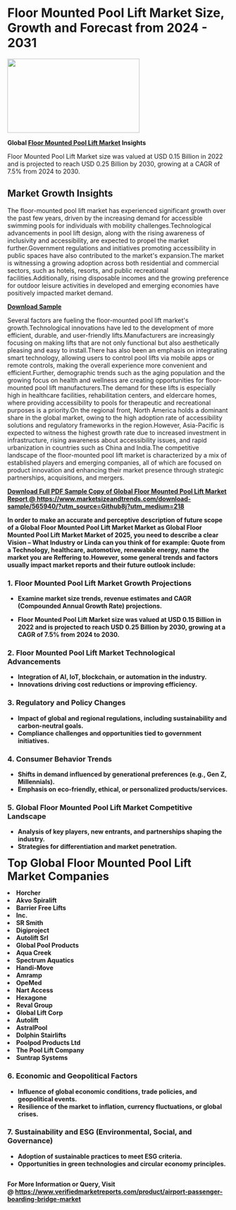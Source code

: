 <H1>Floor Mounted Pool Lift Market Size, Growth and Forecast from 2024 - 2031</H1><img class="aligncenter size-medium wp-image-584254" src="https://thirdeyenews.in/wp-content/uploads/2024/09/Global-Market-Research-300x168.jpeg" alt="" width="300" height="168" /><p><strong>Global&nbsp;<a href="https://www.marketsizeandtrends.com/download-sample/565940/?utm_source=Github8j?utm_medium=218">Floor Mounted Pool Lift Market</a> Insights</strong></p><p>Floor Mounted Pool Lift Market size was valued at USD 0.15 Billion in 2022 and is projected to reach USD 0.25 Billion by 2030, growing at a CAGR of 7.5% from 2024 to 2030.</p><p><h2>Market Growth Insights</h2> <p>The floor-mounted pool lift market has experienced significant growth over the past few years, driven by the increasing demand for accessible swimming pools for individuals with mobility challenges.Technological advancements in pool lift design, along with the rising awareness of inclusivity and accessibility, are expected to propel the market further.Government regulations and initiatives promoting accessibility in public spaces have also contributed to the market's expansion.The market is witnessing a growing adoption across both residential and commercial sectors, such as hotels, resorts, and public recreational facilities.Additionally, rising disposable incomes and the growing preference for outdoor leisure activities in developed and emerging economies have positively impacted market demand.</p> <p><strong><a href="sample-download-link">Download Sample</a></strong></p> <p>Several factors are fueling the floor-mounted pool lift market's growth.Technological innovations have led to the development of more efficient, durable, and user-friendly lifts.Manufacturers are increasingly focusing on making lifts that are not only functional but also aesthetically pleasing and easy to install.There has also been an emphasis on integrating smart technology, allowing users to control pool lifts via mobile apps or remote controls, making the overall experience more convenient and efficient.Further, demographic trends such as the aging population and the growing focus on health and wellness are creating opportunities for floor-mounted pool lift manufacturers.The demand for these lifts is especially high in healthcare facilities, rehabilitation centers, and eldercare homes, where providing accessibility to pools for therapeutic and recreational purposes is a priority.On the regional front, North America holds a dominant share in the global market, owing to the high adoption rate of accessibility solutions and regulatory frameworks in the region.However, Asia-Pacific is expected to witness the highest growth rate due to increased investment in infrastructure, rising awareness about accessibility issues, and rapid urbanization in countries such as China and India.The competitive landscape of the floor-mounted pool lift market is characterized by a mix of established players and emerging companies, all of which are focused on product innovation and enhancing their market presence through strategic partnerships, acquisitions, and mergers.</p> <p><strong><a href="more-details-link"></p><p><span class=""><strong>Download Full PDF Sample Copy of Global Floor Mounted Pool Lift Market Report</strong> @ <a href="https://www.marketsizeandtrends.com/download-sample/565940/?utm_source=Github8j?utm_medium=218" target="_blank">https://www.marketsizeandtrends.com/download-sample/565940/?utm_source=Github8j?utm_medium=218</a></span></p><p>In order to make an accurate and perceptive description of future scope of a Global&nbsp;Floor Mounted Pool Lift Market Market as Global&nbsp;Floor Mounted Pool Lift Market Market of 2025, you need to describe a clear Vision &ndash; What Industry or Linda can you think of for example: Quote from a Technology, healthcare, automotive, renewable energy, name the market you are Reffering to.However, some general trends and factors usually impact market reports and their future outlook include:</p><h3>1.&nbsp;<strong>Floor Mounted Pool Lift Market Growth Projections</strong></h3><ul><li>Examine market size trends, revenue estimates and CAGR (Compounded Annual Growth Rate) projections.</li><li><p>Floor Mounted Pool Lift Market size was valued at USD 0.15 Billion in 2022 and is projected to reach USD 0.25 Billion by 2030, growing at a CAGR of 7.5% from 2024 to 2030.</p></li></ul><h3>2.&nbsp;<strong>Floor Mounted Pool Lift Market Technological Advancements</strong></h3><ul><li>Integration of AI, IoT, blockchain, or automation in the industry.</li><li>Innovations driving cost reductions or improving efficiency.</li></ul><h3>3.&nbsp;<strong>Regulatory and Policy Changes</strong></h3><ul><li>Impact of global and regional regulations, including sustainability and carbon-neutral goals.</li><li>Compliance challenges and opportunities tied to government initiatives.</li></ul><h3>4.&nbsp;<strong>Consumer Behavior Trends</strong></h3><ul><li>Shifts in demand influenced by generational preferences (e.g., Gen Z, Millennials).</li><li>Emphasis on eco-friendly, ethical, or personalized products/services.</li></ul><h3>5.&nbsp;<strong>Global Floor Mounted Pool Lift Market Competitive Landscape</strong></h3><ul><li>Analysis of key players, new entrants, and partnerships shaping the industry.</li><li>Strategies for differentiation and market penetration.</li></ul><p data-pm-slice="1 1 []"><span style="color: inherit; font-family: inherit; font-size: 25px;">Top Global Floor Mounted Pool Lift Market Companies</span></p><div class="" data-test-id=""><p><li>Horcher</li><li> Akvo Spiralift</li><li> Barrier Free Lifts</li><li> Inc.</li><li> SR Smith</li><li> Digiproject</li><li> Autolift Srl</li><li> Global Pool Products</li><li> Aqua Creek</li><li> Spectrum Aquatics</li><li> Handi-Move</li><li> Amramp</li><li> OpeMed</li><li> Nart Access</li><li> Hexagone</li><li> Reval Group</li><li> Global Lift Corp</li><li> Autolift</li><li> AstralPool</li><li> Dolphin Stairlifts</li><li> Poolpod Products Ltd</li><li> The Pool Lift Company</li><li> Suntrap Systems</li></p></div><h3>6.&nbsp;<strong>Economic and Geopolitical Factors</strong></h3><ul><li>Influence of global economic conditions, trade policies, and geopolitical events.</li><li>Resilience of the market to inflation, currency fluctuations, or global crises.</li></ul><h3>7.&nbsp;<strong>Sustainability and ESG (Environmental, Social, and Governance)</strong></h3><ul><li>Adoption of sustainable practices to meet ESG criteria.</li><li>Opportunities in green technologies and circular economy principles.</li></ul><h2><strong style="font-size: 14px;">For More Information or Query, Visit @&nbsp;</strong><a style="background-color: #ffffff; font-size: 14px;" href="https://www.marketsizeandtrends.com/report/floor-mounted-pool-lift-market/" target="_blank">https://www.verifiedmarketreports.com/product/airport-passenger-boarding-bridge-market</a></h2>